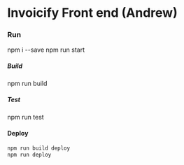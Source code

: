 # Invoicify Front end (Andrew)
### Run 
npm i --save
npm run start

##### Build 
npm run build
##### Test
npm run test
#### Deploy
```bash
npm run build deploy
npm run deploy
```